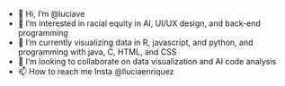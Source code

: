 - 👋 Hi, I’m @luciave
- 👀 I’m interested in racial equity in AI, UI/UX design, and back-end programming
- 🌱 I’m currently visualizing data in R, javascript, and python, and programming with java, C, HTML, and CSS
- 💞️ I’m looking to collaborate on data visualization and AI code analysis
- 📫 How to reach me Insta @lluciaenriquez

<!---
luciave/luciave is a ✨ special ✨ repository because its `README.md` (this file) appears on your GitHub profile.
You can click the Preview link to take a look at your changes.
--->
